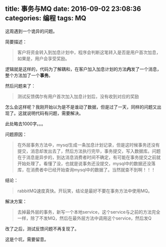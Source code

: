 title: 事务与MQ
date: 2016-09-02 23:08:36
categories: 编程
tags: MQ
---

这周遇到一个诡异的问题。

简要描述：

> 客户将资金转入到加息计划中，程序会判断这笔转入是否是用户首次加息，如果是，用户会享受奖励。

逻辑就是这样的，代码为了解耦和，在客户加入加息计划的方法**内**发了一个消息，整个方法加了一个**事务**。<!--more-->

然后问题来了：
> 测试反馈偶尔有用户首次加入加息计划后，没有收到对应的奖励

怎么会这样呢？我刚开始以为是不是谁动了数据，但是过了一天，同样的问题又出现了。这就说明代码有问题，需要解决。

此处略去1000字。。。 

问题原因：
> 在外层事务方法中，mysql生成一条加息计划记录，但是这时候事务还没有提交，消息却发出去了，然后方法执行完毕，事务提交，写入数据库。问题在于消息是异步的，到达消息消费者时间不确定，有可能在事务提交之前就开始处理了。看懂了没，也就是说事务还没提交，mysql中的数据还没落库，在消费者中已经开始查询mysql中的数据了。当然就查不到啊！！！

结论：
> rabbitMQ速度真快。开玩笑，结论是最好不要在事务方法中使用MQ。

解决方案：
> 去掉最外层的事务，新写一个本地service，这个service与之前的方法完全一样，除了不发MQ，然后在最外层方法中调用这个service，然后发Q

改了之后，测试反馈问题不再复现了。

这是个坑，需要留意。